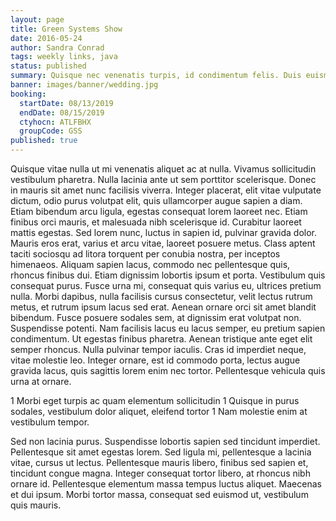 ```yaml
---
layout: page
title: Green Systems Show
date: 2016-05-24
author: Sandra Conrad
tags: weekly links, java
status: published
summary: Quisque nec venenatis turpis, id condimentum felis. Duis euismod.
banner: images/banner/wedding.jpg
booking:
  startDate: 08/13/2019
  endDate: 08/15/2019
  ctyhocn: ATLFBHX
  groupCode: GSS
published: true
---
```

Quisque vitae nulla ut mi venenatis aliquet ac at nulla. Vivamus sollicitudin vestibulum pharetra. Nulla lacinia ante ut sem porttitor scelerisque. Donec in mauris sit amet nunc facilisis viverra. Integer placerat, elit vitae vulputate dictum, odio purus volutpat elit, quis ullamcorper augue sapien a diam. Etiam bibendum arcu ligula, egestas consequat lorem laoreet nec. Etiam finibus orci mauris, et malesuada nibh scelerisque id. Curabitur laoreet mattis egestas. Sed lorem nunc, luctus in sapien id, pulvinar gravida dolor. Mauris eros erat, varius et arcu vitae, laoreet posuere metus. Class aptent taciti sociosqu ad litora torquent per conubia nostra, per inceptos himenaeos. Aliquam sapien lacus, commodo nec pellentesque quis, rhoncus finibus dui. Etiam dignissim lobortis ipsum et porta. Vestibulum quis consequat purus. Fusce urna mi, consequat quis varius eu, ultrices pretium nulla.
Morbi dapibus, nulla facilisis cursus consectetur, velit lectus rutrum metus, et rutrum ipsum lacus sed erat. Aenean ornare orci sit amet blandit bibendum. Fusce posuere sodales sem, at dignissim erat volutpat non. Suspendisse potenti. Nam facilisis lacus eu lacus semper, eu pretium sapien condimentum. Ut egestas finibus pharetra. Aenean tristique ante eget elit semper rhoncus. Nulla pulvinar tempor iaculis. Cras id imperdiet neque, vitae molestie leo. Integer ornare, est id commodo porta, lectus augue gravida lacus, quis sagittis lorem enim nec tortor. Pellentesque vehicula quis urna at ornare.

1 Morbi eget turpis ac quam elementum sollicitudin
1 Quisque in purus sodales, vestibulum dolor aliquet, eleifend tortor
1 Nam molestie enim at vestibulum tempor.

Sed non lacinia purus. Suspendisse lobortis sapien sed tincidunt imperdiet. Pellentesque sit amet egestas lorem. Sed ligula mi, pellentesque a lacinia vitae, cursus ut lectus. Pellentesque mauris libero, finibus sed sapien et, tincidunt congue magna. Integer consequat tortor libero, at rhoncus nibh ornare id. Pellentesque elementum massa tempus luctus aliquet. Maecenas et dui ipsum. Morbi tortor massa, consequat sed euismod ut, vestibulum quis mauris.
